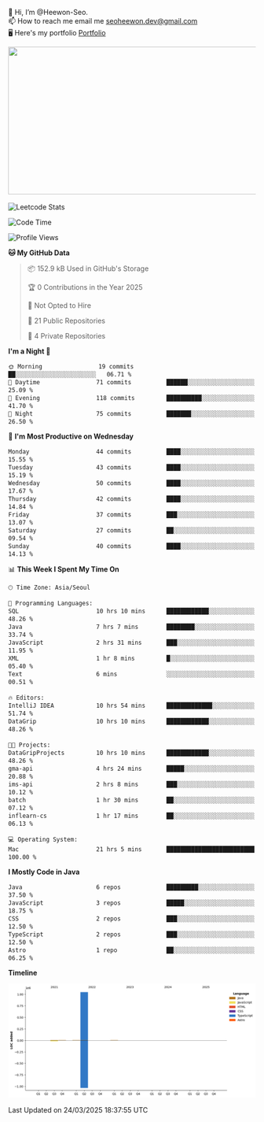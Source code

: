 👋 Hi, I’m @Heewon-Seo.  
📫 How to reach me email me seoheewon.dev@gmail.com   
🖥 Here's my portfolio [Portfolio](https://haileynotes.notion.site/HEEWON-SEO-f98fe97412ee4a6a94fd24fe6832f84c)

<a href="https://github.com/devxb/gitanimals">
<img
  src="https://render.gitanimals.org/farms/Heewon-Seo"
  width="600"
  height="300"
/>
</a>

![Leetcode Stats](https://leetcode.card.workers.dev/?username=Heewon-Seo)

 <!--START_SECTION:waka-->
![Code Time](http://img.shields.io/badge/Code%20Time-1%2C970%20hrs%2041%20mins-blue)

![Profile Views](http://img.shields.io/badge/Profile%20Views-0-blue)

**🐱 My GitHub Data** 

> 📦 152.9 kB Used in GitHub's Storage 
 > 
> 🏆 0 Contributions in the Year 2025
 > 
> 🚫 Not Opted to Hire
 > 
> 📜 21 Public Repositories 
 > 
> 🔑 4 Private Repositories 
 > 
**I'm a Night 🦉** 

```text
🌞 Morning                19 commits          ██░░░░░░░░░░░░░░░░░░░░░░░   06.71 % 
🌆 Daytime                71 commits          ██████░░░░░░░░░░░░░░░░░░░   25.09 % 
🌃 Evening                118 commits         ██████████░░░░░░░░░░░░░░░   41.70 % 
🌙 Night                  75 commits          ███████░░░░░░░░░░░░░░░░░░   26.50 % 
```
📅 **I'm Most Productive on Wednesday** 

```text
Monday                   44 commits          ████░░░░░░░░░░░░░░░░░░░░░   15.55 % 
Tuesday                  43 commits          ████░░░░░░░░░░░░░░░░░░░░░   15.19 % 
Wednesday                50 commits          ████░░░░░░░░░░░░░░░░░░░░░   17.67 % 
Thursday                 42 commits          ████░░░░░░░░░░░░░░░░░░░░░   14.84 % 
Friday                   37 commits          ███░░░░░░░░░░░░░░░░░░░░░░   13.07 % 
Saturday                 27 commits          ██░░░░░░░░░░░░░░░░░░░░░░░   09.54 % 
Sunday                   40 commits          ████░░░░░░░░░░░░░░░░░░░░░   14.13 % 
```


📊 **This Week I Spent My Time On** 

```text
🕑︎ Time Zone: Asia/Seoul

💬 Programming Languages: 
SQL                      10 hrs 10 mins      ████████████░░░░░░░░░░░░░   48.26 % 
Java                     7 hrs 7 mins        ████████░░░░░░░░░░░░░░░░░   33.74 % 
JavaScript               2 hrs 31 mins       ███░░░░░░░░░░░░░░░░░░░░░░   11.95 % 
XML                      1 hr 8 mins         █░░░░░░░░░░░░░░░░░░░░░░░░   05.40 % 
Text                     6 mins              ░░░░░░░░░░░░░░░░░░░░░░░░░   00.51 % 

🔥 Editors: 
IntelliJ IDEA            10 hrs 54 mins      █████████████░░░░░░░░░░░░   51.74 % 
DataGrip                 10 hrs 10 mins      ████████████░░░░░░░░░░░░░   48.26 % 

🐱‍💻 Projects: 
DataGripProjects         10 hrs 10 mins      ████████████░░░░░░░░░░░░░   48.26 % 
gma-api                  4 hrs 24 mins       █████░░░░░░░░░░░░░░░░░░░░   20.88 % 
ims-api                  2 hrs 8 mins        ███░░░░░░░░░░░░░░░░░░░░░░   10.12 % 
batch                    1 hr 30 mins        ██░░░░░░░░░░░░░░░░░░░░░░░   07.12 % 
inflearn-cs              1 hr 17 mins        ██░░░░░░░░░░░░░░░░░░░░░░░   06.13 % 

💻 Operating System: 
Mac                      21 hrs 5 mins       █████████████████████████   100.00 % 
```

**I Mostly Code in Java** 

```text
Java                     6 repos             █████████░░░░░░░░░░░░░░░░   37.50 % 
JavaScript               3 repos             █████░░░░░░░░░░░░░░░░░░░░   18.75 % 
CSS                      2 repos             ███░░░░░░░░░░░░░░░░░░░░░░   12.50 % 
TypeScript               2 repos             ███░░░░░░░░░░░░░░░░░░░░░░   12.50 % 
Astro                    1 repo              ██░░░░░░░░░░░░░░░░░░░░░░░   06.25 % 
```



**Timeline**

![Lines of Code chart](https://raw.githubusercontent.com/Heewon-Seo/Heewon-Seo/main/assets/bar_graph.png)


 Last Updated on 24/03/2025 18:37:55 UTC
<!--END_SECTION:waka-->

